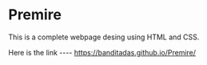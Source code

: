# Premire


This is a complete webpage desing using HTML and CSS.

Here is the link ----  https://banditadas.github.io/Premire/
